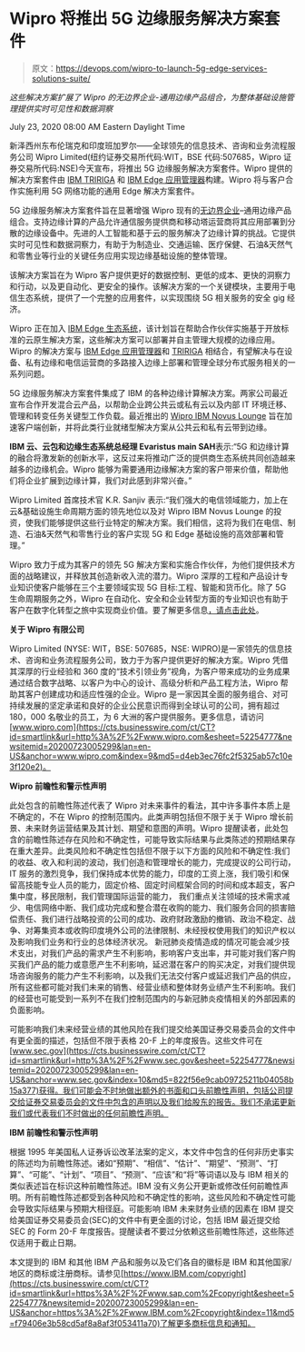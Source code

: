 # Wipro 将推出 5G 边缘服务解决方案套件

> 原文：<https://devops.com/wipro-to-launch-5g-edge-services-solutions-suite/>

*这些解决方案扩展了 Wipro 的无边界企业-通用边缘产品组合，为整体基础设施管理提供实时可见性和数据洞察*

July 23, 2020 08:00 AM Eastern Daylight Time

新泽西州东布伦瑞克和印度班加罗尔——全球领先的信息技术、咨询和业务流程服务公司 Wipro Limited(纽约证券交易所代码:WIT，BSE 代码:507685，Wipro 证券交易所代码:NSE)今天宣布，将推出 5G 边缘服务解决方案套件。Wipro 提供的解决方案套件由 [IBM TRIRIGA](https://cts.businesswire.com/ct/CT?id=smartlink&url=https%3A%2F%2Fwww.ibm.com%2Fproducts%2Ftririga&esheet=52254777&newsitemid=20200723005299&lan=en-US&anchor=IBM+TRIRIGA&index=1&md5=9aef31d5f1af161d03211153dbfa6c48) 和 [IBM Edge 应用管理器](https://cts.businesswire.com/ct/CT?id=smartlink&url=https%3A%2F%2Fwww.ibm.com%2Fcloud%2Fedge-application-manager&esheet=52254777&newsitemid=20200723005299&lan=en-US&anchor=IBM+Edge+Application+Manager&index=2&md5=392b51cf8520dc45d185c16be6ca28ad)构建。Wipro 将与客户合作实施利用 5G 网络功能的通用 Edge 解决方案套件。

5G 边缘服务解决方案套件旨在显著增强 Wipro 现有的[无边界企业](https://cts.businesswire.com/ct/CT?id=smartlink&url=https%3A%2F%2Fwww.wipro.com%2Finfrastructure%2Fboundaryless-enterprise-solution%2F&esheet=52254777&newsitemid=20200723005299&lan=en-US&anchor=BoundaryLess+Enterprise&index=3&md5=c32366266b0c346e46f00bd9dbb540e6)–通用边缘产品组合。支持边缘计算的产品允许通信服务提供商和移动塔运营商将其应用部署到分散的边缘设备中。先进的人工智能和基于云的服务解决了边缘计算的挑战。它提供实时可见性和数据洞察力，有助于为制造业、交通运输、医疗保健、石油&天然气和零售业等行业的关键任务应用实现边缘基础设施的整体管理。

该解决方案旨在为 Wipro 客户提供更好的数据控制、更低的成本、更快的洞察力和行动，以及更自动化、更安全的操作。该解决方案的一个关键模块，主要用于电信生态系统，提供了一个完整的应用套件，以实现围绕 5G 相关服务的安全 gig 经济。

Wipro 正在加入 [IBM Edge 生态系统](https://cts.businesswire.com/ct/CT?id=smartlink&url=https%3A%2F%2Fwww.ibm.com%2Fblogs%2Fbusiness-partners%2Fjoin-the-edge-ecosystem%2F&esheet=52254777&newsitemid=20200723005299&lan=en-US&anchor=IBM+Edge+Ecosystem&index=4&md5=88dd047655a089fa351a88a05567a144)，该计划旨在帮助合作伙伴实施基于开放标准的云原生解决方案，这些解决方案可以部署并自主管理大规模的边缘应用。Wipro 的解决方案与 [IBM Edge 应用管理器](https://cts.businesswire.com/ct/CT?id=smartlink&url=https%3A%2F%2Fwww.ibm.com%2Fcloud%2Fedge-application-manager&esheet=52254777&newsitemid=20200723005299&lan=en-US&anchor=IBM+Edge+Application+Manager&index=5&md5=c4c66ded5a377d1680adbae910e731a0)和 [TRIRIGA](https://cts.businesswire.com/ct/CT?id=smartlink&url=https%3A%2F%2Fwww.ibm.com%2Fproducts%2Ftririga&esheet=52254777&newsitemid=20200723005299&lan=en-US&anchor=TRIRIGA&index=6&md5=bc4bf674b054be99e2687067f6b39cb8) 相结合，有望解决与在设备、私有边缘和电信运营商的多路接入边缘上部署和管理全球分布式服务相关的一系列问题。

5G 边缘服务解决方案套件集成了 IBM 的各种边缘计算解决方案。两家公司最近宣布合作开发混合云产品，以帮助企业跨公共云或私有云以及内部 IT 环境迁移、管理和转变任务关键型工作负载。最近推出的 [Wipro IBM Novus Lounge](https://cts.businesswire.com/ct/CT?id=smartlink&url=https%3A%2F%2Fwww.wipro.com%2Fcloud%2Fwipro-ibm-novus-lounge%2F&esheet=52254777&newsitemid=20200723005299&lan=en-US&anchor=Wipro+IBM+Novus+Lounge&index=7&md5=37321368d36e18dba1050a81a62b6949) 旨在加速客户端创新，并将此类行业就绪型解决方案从公共云和私有云带到边缘。

**IBM 云、云包和边缘生态系统总经理 Evaristus main SAH**表示:“5G 和边缘计算的融合将激发新的创新水平，这反过来将推动广泛的提供商生态系统共同创造越来越多的边缘机会。Wipro 能够为需要通用边缘解决方案的客户带来价值，帮助他们将企业扩展到边缘计算，我们对此感到非常兴奋。”

Wipro Limited 首席技术官 K.R. Sanjiv 表示:“我们强大的电信领域能力，加上在云&基础设施生命周期方面的领先地位以及对 Wipro IBM Novus Lounge 的投资，使我们能够提供这些行业特定的解决方案。我们相信，这将为我们在电信、制造、石油&天然气和零售行业的客户实现 5G 和 Edge 基础设施的高效部署和管理。”

Wipro 致力于成为其客户的领先 5G 解决方案和实施合作伙伴，为他们提供技术方面的战略建议，并释放其创造新收入流的潜力。Wipro 深厚的工程和产品设计专业知识使客户能够在三个主要领域实现 5G 目标:工程、智能和货币化。除了 5G 生命周期服务之外，Wipro 在自动化、安全和企业转型方面的专业知识也有助于客户在数字化转型之旅中实现商业价值。要了解更多信息[，请点击此处](https://cts.businesswire.com/ct/CT?id=smartlink&url=https%3A%2F%2Fapc01.safelinks.protection.outlook.com%2F%3Furl%3Dhttps%253A%252F%252Fwww.wipro.com%252Finnovation%252F5g-at-wipro%252F%26data%3D02%257C01%257Cshraboni.banerjee%2540wipro.com%257Ca6912f7d33fa4b9fbc6308d819bee123%257C258ac4e4146a411e9dc879a9e12fd6da%257C0%257C0%257C637287654961674406%26sdata%3DesSiIOlyWTScKX62yT7rc71Ftqmt0GmeU9QIe%252Bg7YEk%253D%26reserved%3D0&esheet=52254777&newsitemid=20200723005299&lan=en-US&anchor=click+here&index=8&md5=30dd72a1e43bab24e3ea76fd8743da5d)。

**关于 Wipro 有限公司**

Wipro Limited (NYSE: WIT，BSE: 507685，NSE: WIPRO)是一家领先的信息技术、咨询和业务流程服务公司，致力于为客户提供更好的解决方案。Wipro 凭借其深厚的行业经验和 360 度的“技术引领业务”视角，为客户带来成功的业务成果通过结合数字战略、以客户为中心的设计、高级分析和产品工程方法，Wipro 帮助其客户创建成功和适应性强的企业。Wipro 是一家因其全面的服务组合、对可持续发展的坚定承诺和良好的企业公民意识而得到全球认可的公司，拥有超过 180，000 名敬业的员工，为 6 大洲的客户提供服务。更多信息，请访问[www.wipro.com](https://cts.businesswire.com/ct/CT?id=smartlink&url=http%3A%2F%2Fwww.wipro.com&esheet=52254777&newsitemid=20200723005299&lan=en-US&anchor=www.wipro.com&index=9&md5=d4eb3ec76fc2f5325ab57c10e3f120e2)。

**Wipro 前瞻性和警示性声明**

此处包含的前瞻性陈述代表了 Wipro 对未来事件的看法，其中许多事件本质上是不确定的，不在 Wipro 的控制范围内。此类声明包括但不限于关于 Wipro 增长前景、未来财务运营结果及其计划、期望和意图的声明。Wipro 提醒读者，此处包含的前瞻性陈述存在风险和不确定性，可能导致实际结果与此类陈述的预期结果存在重大差异。此类风险和不确定性包括但不限于以下方面的风险和不确定性:我们的收益、收入和利润的波动，我们创造和管理增长的能力，完成提议的公司行动，IT 服务的激烈竞争，我们保持成本优势的能力，印度的工资上涨，我们吸引和保留高技能专业人员的能力，固定价格、固定时间框架合同的时间和成本超支，客户集中度，移民限制，我们管理国际运营的能力， 我们重点关注领域的技术需求减少、电信网络中断、我们成功完成和整合潜在收购的能力、我们服务合同的损害赔偿责任、我们进行战略投资的公司的成功、政府财政激励的撤销、政治不稳定、战争、对筹集资本或收购印度境外公司的法律限制、未经授权使用我们的知识产权以及影响我们业务和行业的总体经济状况。 新冠肺炎疫情造成的情况可能会减少技术支出，对我们产品的需求产生不利影响，影响客户支出率，并可能对我们客户购买我们产品的能力或意愿产生不利影响，延迟潜在客户的购买决定，对我们提供现场咨询服务的能力产生不利影响，以及我们无法交付客户或延迟我们产品的供应，所有这些都可能对我们未来的销售、经营业绩和整体财务业绩产生不利影响。我们的经营也可能受到一系列不在我们控制范围内的与新冠肺炎疫情相关的外部因素的负面影响。

可能影响我们未来经营业绩的其他风险在我们提交给美国证券交易委员会的文件中有更全面的描述，包括但不限于表格 20-F 上的年度报告。这些文件可在[www.sec.gov](https://cts.businesswire.com/ct/CT?id=smartlink&url=http%3A%2F%2Fwww.sec.gov&esheet=52254777&newsitemid=20200723005299&lan=en-US&anchor=www.sec.gov&index=10&md5=822f56e9cab09725211b04058b15a377)获得。我们可能会不时地做出额外的书面和口头前瞻性声明，包括公司提交给证券交易委员会的文件中包含的声明以及我们给股东的报告。我们不承诺更新我们或代表我们不时做出的任何前瞻性声明。

**IBM 前瞻性和警示性声明**

根据 1995 年美国私人证券诉讼改革法案的定义，本文件中包含的任何非历史事实的陈述均为前瞻性陈述。诸如“预期”、“相信”、“估计”、“期望”、“预测”、“打算”、“可能”、“计划”、“项目”、“预测”、“应该”和“将”等词语以及与 IBM 相关的类似表述旨在标识这种前瞻性陈述。IBM 没有义务公开更新或修改任何前瞻性声明。所有前瞻性陈述都受到各种风险和不确定性的影响，这些风险和不确定性可能会导致实际结果与预期大相径庭。可能影响 IBM 未来财务业绩的因素在 IBM 提交给美国证券交易委员会(SEC)的文件中有更全面的讨论，包括 IBM 最近提交给 SEC 的 Form 20-F 年度报告。提醒读者不要过分依赖这些前瞻性陈述，这些陈述仅适用于截止日期。

本文提到的 IBM 和其他 IBM 产品和服务以及它们各自的徽标是 IBM 和其他国家/地区的商标或注册商标。请参见[https://www.IBM.com/copyright](https://cts.businesswire.com/ct/CT?id=smartlink&url=https%3A%2F%2Fwww.sap.com%2Fcopyright&esheet=52254777&newsitemid=20200723005299&lan=en-US&anchor=https%3A%2F%2Fwww.IBM.com%2Fcopyright&index=11&md5=f79406e3b58cd5af8a8af3f053411a70)了解更多商标信息和通知。

![](img/81077ba2135890db5d5be8debcf7eede.png)